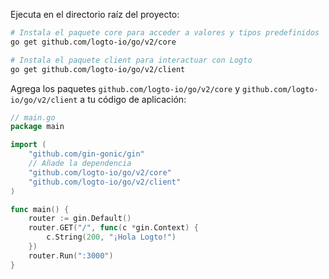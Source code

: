 Ejecuta en el directorio raíz del proyecto:

```bash
# Instala el paquete core para acceder a valores y tipos predefinidos
go get github.com/logto-io/go/v2/core

# Instala el paquete client para interactuar con Logto
go get github.com/logto-io/go/v2/client
```

Agrega los paquetes `github.com/logto-io/go/v2/core` y `github.com/logto-io/go/v2/client` a tu código de aplicación:

```go title="main.go"
// main.go
package main

import (
	"github.com/gin-gonic/gin"
	// Añade la dependencia
	"github.com/logto-io/go/v2/core"
	"github.com/logto-io/go/v2/client"
)

func main() {
	router := gin.Default()
	router.GET("/", func(c *gin.Context) {
		c.String(200, "¡Hola Logto!")
	})
	router.Run(":3000")
}
```
